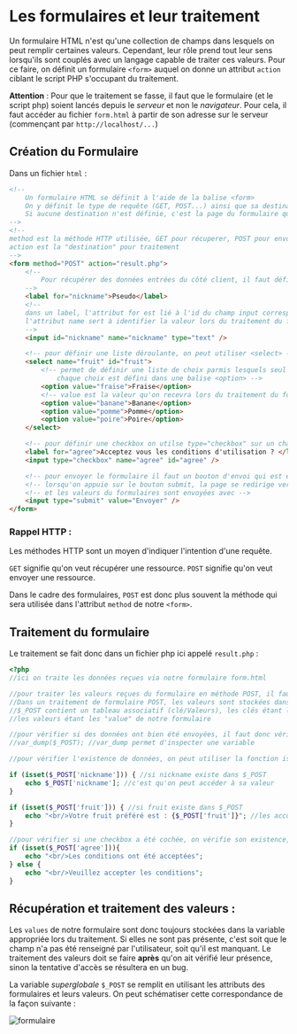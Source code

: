 # Les formulaires et leur traitement

Un formulaire HTML n'est qu'une collection de champs dans lesquels on peut remplir certaines valeurs.
Cependant, leur rôle prend tout leur sens lorsqu'ils sont couplés avec un langage capable de traiter ces valeurs.
Pour ce faire, on définit un formulaire `<form>` auquel on donne un attribut `action` ciblant le script PHP s'occupant du traitement.

**Attention** : Pour que le traitement se fasse, il faut que le formulaire (et le script php) soient lancés depuis le _serveur_ et non le _navigateur_.
Pour cela, il faut accéder au fichier `form.html` à partir de son adresse sur le serveur (commençant par `http://localhost/...`)


## Création du Formulaire
Dans un fichier `html` :
```html
<!--
    Un formulaire HTML se définit à l'aide de la balise <form>
    On y définit le type de requête (GET, POST...) ainsi que sa destination (l'url de traitement du formulaire)
    Si aucune destination n'est définie, c'est la page du formulaire qui doit s'en charger
-->
<!-- 
method est la méthode HTTP utilisée, GET pour récuperer, POST pour envoyer
action est la "destination" pour traitement
-->
<form method="POST" action="result.php">
    <!-- 
        Pour récupérer des données entrées du côté client, il faut définir les différents champs de notre formulaire à l'aide de <input> et consorts
    -->
    <label for="nickname">Pseudo</label>
    <!-- 
    dans un label, l'attribut for est lié à l'id du champ input correspondant (côté client)
    l'attribut name sert à identifier la valeur lors du traitement du formulaire (côté serveur)
    -->
    <input id="nickname" name="nickname" type="text" />

    <!-- pour définir une liste déroulante, on peut utiliser <select> -->
    <select name="fruit" id="fruit">
        <!-- permet de définir une liste de choix parmis lesquels seul un pourra être utilisé 
            chaque choix est défini dans une balise <option> -->
        <option value="fraise">Fraise</option>
        <!-- value est la valeur qu'on recevra lors du traitement du formulaire-->
        <option value="banane">Banane</option>
        <option value="pomme">Pomme</option>
        <option value="poire">Poire</option>
    </select>

    <!-- pour définir une checkbox on utilse type="checkbox" sur un champ input-->
    <label for="agree">Acceptez vous les conditions d'utilisation ? </label>
    <input type="checkbox" name="agree" id="agree" />

    <!-- pour envoyer le formulaire il faut un bouton d'envoi qui est également un input-->
    <!-- lorsqu'on appuie sur le bouton submit, la page se redirige vers l'url définie dans "action" de notre formulaire -->
    <!-- et les valeurs du formulaires sont envoyées avec -->
    <input type="submit" value="Envoyer" />
</form>
```

### Rappel HTTP :

Les méthodes HTTP sont un moyen d'indiquer l'intention d'une requête.

`GET` signifie qu'on veut récupérer une ressource.
`POST` signifie qu'on veut envoyer une ressource.

Dans le cadre des formulaires, `POST` est donc plus souvent la méthode qui sera utilisée dans l'attribut `method` de notre `<form>`.


## Traitement du formulaire
Le traitement se fait donc dans un fichier php ici appelé `result.php` :

```php
<?php
//ici on traite les données reçues via notre formulaire form.html

//pour traiter les valeurs reçues du formulaire en méthode POST, il faut pouvoir les récupérer
//Dans un traitement de formulaire POST, les valeurs sont stockées dans une variable nommée $_POST
//$_POST contient un tableau associatif (clé/Valeurs), les clés étant les "name" de nos champs input
//les valeurs étant les "value" de notre formulaire

//pour vérifier si des données ont bien été envoyées, il faut donc vérifier si $_POST est rempli
//var_dump($_POST); //var_dump permet d'inspecter une variable

//pour vérifier l'existence de données, on peut utiliser la fonction isset() qui permet de renvoyer true si une donnée existe

if (isset($_POST['nickname'])) { //si nickname existe dans $_POST
    echo $_POST['nickname']; //c'est qu'on peut accéder à sa valeur
}

if (isset($_POST['fruit'])) { //si fruit existe dans $_POST
    echo "<br/>Votre fruit préféré est : {$_POST['fruit']}"; //les accolades autour d'une variable dans une chaine permettent d'émuler une concaténation
}

//pour vérifier si une checkbox a été cochée, on vérifie son existence, si elle est présente dans $_POST c'est qu'elle a été cochée
if (isset($_POST['agree'])){
    echo "<br/>Les conditions ont été acceptées";
} else {
    echo "<br/>Veuillez accepter les conditions";
}
```

## Récupération et traitement des valeurs :

Les `values` de notre formulaire sont donc toujours stockées dans la variable appropriée lors du traitement. Si elles ne sont pas présente, c'est soit que le champ n'a pas été renseigné par l'utilisateur, soit qu'il est manquant.
Le traitement des valeurs doit se faire **après** qu'on ait vérifié leur présence, sinon la tentative d'accès se résultera en un bug.

La variable _superglobale_ `$_POST` se remplit en utilisant les attributs des formulaires et leurs valeurs. On peut schématiser cette correspondance de la façon suivante :

![formulaire](forms.png)